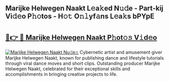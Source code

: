 ## Marijke Helwegen Naakt L𝚎a𝚔ed N𝚞𝚍e - Part-kij Vi𝚍𝚎o P𝚑𝚘tos - H𝚘𝚝 O𝚗𝚕yf𝚊ns L𝚎a𝚔s bPYpE

# <h2><a href="http://kf0t2mh.oniu.top/?m=Marijke+Helwegen+Naakt">🔗👉 🔴 Marijke Helwegen Naakt P𝚑ot𝚘𝚜 V𝚒d𝚎o</a></h2>

[![Marijke Helwegen Naakt Nu𝚍e𝚜](https://i.imgur.com/0qMVB7G.gif)](http://kf0t2mh.oniu.top/?m=Marijke+Helwegen+Naakt)
Cybernetic artist and amusement giver Marijke Helwegen Naakt, known for publishing dance and lifestyle tutorials through viral dance moves and short clips. Outstanding producer Marijke Helwegen Naakt, celebrated for their exceptional skills and accomplishments in bringing creative projects to life.  
